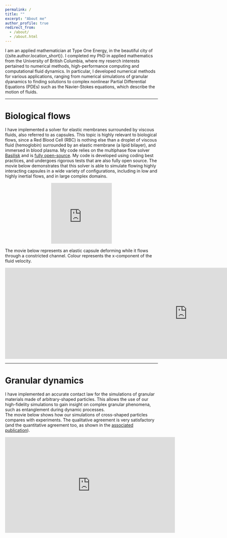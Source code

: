 ```yaml
---
permalink: /
title: ""
excerpt: "About me"
author_profile: true
redirect_from:
  - /about/
  - /about.html
---
```


I am an applied mathematician at Type One Energy, in the beautiful city of {{site.author.location_short}}. I completed my PhD in applied mathematics from the University of British Columbia, where my reserch interests pertained to numerical methods, high-performance computing and computational fluid dynamics. In particular, I developed numerical methods for various applications, ranging from numerical simulations of granular dyanamics to finding solutions to complex nonlinear Partial Differential Equations (PDEs) such as the Navier-Stokes equations, which describe the motion of fluids.

---

Biological flows
=====
I have implemented a solver for elastic membranes surrounded by viscous fluids, also referred to as capsules. This topic is highly relevant to biological flows, since a Red Blood Cell (RBC) is nothing else than a droplet of viscous fluid (hemoglobin) surrounded by an elastic membrane (a lipid bilayer), and immersed in blood plasma. My code relies on the multiphase flow solver [Basilisk](http://www.basilisk.fr) and is [fully open-source](http://basilisk.fr/sandbox/huet/README). My code is developed using coding best practices, and undergoes rigorous tests that are also fully open source. The movie below demonstrates that this solver is able to simulate flowing highly interacting capsules in a wide variety of configurations, including in low and highly inertial flows, and in large complex domains.
<p align="center">
<iframe width="200" height="200" src="https://www.youtube.com/embed/37bvtVl5jcs" title="YouTube video player" frameborder="0" allow="accelerometer; autoplay; clipboard-write; encrypted-media; gyroscope; picture-in-picture" allowfullscreen></iframe>
</p>
The movie below represents an elastic capsule deforming while it flows through a constricted channel. Colour represents the x-component of the fluid velocity.
<p align="center">
<iframe width="1200" height="300" src="https://www.youtube-nocookie.com/embed/PH_RgW8Y39Y" title="YouTube video player" frameborder="0" allow="accelerometer; autoplay; clipboard-write; encrypted-media; gyroscope; picture-in-picture" allowfullscreen></iframe>
</p>

<!-- Below is another example of the adaptive front-tracking solver for elastic membranes that I develop. Two initially spherical membranes are placed in a shear flow and we witness their interception. The color field represents the vertical component of the velocity.
<iframe width="560" height="225" src="https://www.youtube.com/embed/TiHKCAAelV4" title="YouTube video player" frameborder="0" allow="accelerometer; autoplay; clipboard-write; encrypted-media; gyroscope; picture-in-picture" allowfullscreen></iframe> -->

---

Granular dynamics
======
I have implemented an accurate contact law for the simulations of granular materials made of arbitrary-shaped particles. This allows the use of our high-fidelity simulations to gain insight on complex granular phenomena, such as entanglement during dynamic processes.  
The movie below shows how our simulations of cross-shaped particles compares with experiments. The qualitative agreement is very satisfactory (and the quantitative agreement too, as shown in the [associated publication](/publications/2021-10-08-granular-avalanches-of-entangled-rigit-particles.pdf)).
<iframe width="560" height="315" src="https://www.youtube.com/embed/yzlzn_XrkJA?autoplay=1&loop=1&controls=0" title="YouTube video player" frameborder="0" allow="accelerometer; clipboard-write; encrypted-media; gyroscope; picture-in-picture" allowfullscreen></iframe>  
